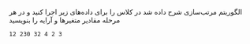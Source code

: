 الگوریتم مرتب‌سازی شرح داده شد در کلاس را برای داده‌های زیر اجرا کنید و در هر مرحله مقادیر متغیر‌ها و آرایه را بنویسید

```markdown
12 230 32 4 2 3
```